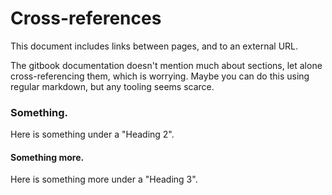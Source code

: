 # Cross-references

This document includes links between pages, and to an external URL.

The gitbook documentation doesn't mention much about sections, let alone cross-referencing them, which is worrying. Maybe you can do this using regular markdown, but any tooling seems scarce.

### Something.

Here is something under a "Heading 2".

#### Something more.

Here is something more under a "Heading 3".

